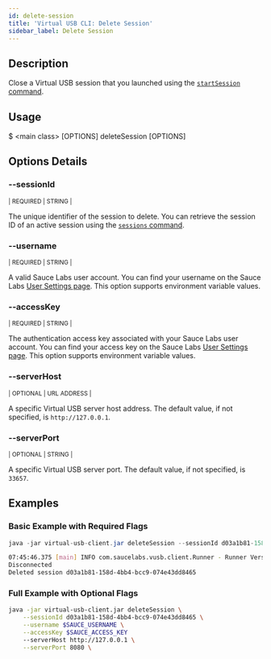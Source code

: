 ```yaml
---
id: delete-session
title: 'Virtual USB CLI: Delete Session'
sidebar_label: Delete Session
---
```


## Description

Close a Virtual USB session that you launched using the [`startSession` command](/dev/cli/virtual-usb/start-session).

## Usage

<span className="cli">$ &lt;main class&gt; [OPTIONS] deleteSession [OPTIONS]</span>

## Options Details

### <span className="cli">--sessionId</span>

<div className="cli-desc">
<p><small>| REQUIRED | STRING |</small></p>

The unique identifier of the session to delete. You can retrieve the session ID of an active session using the [`sessions` command](/dev/cli/virtual-usb/find-sessionid).

</div>

### <span className="cli">--username</span>

<div className="cli-desc">
<p><small>| REQUIRED | STRING |</small></p>

A valid Sauce Labs user account. You can find your username on the Sauce Labs [User Settings page](https://app.saucelabs.com/user-settings). This option supports environment variable values.

</div>

### <span className="cli">--accessKey</span>

<div className="cli-desc">
<p><small>| REQUIRED | STRING |</small></p>

The authentication access key associated with your Sauce Labs user account. You can find your access key on the Sauce Labs [User Settings page](https://app.saucelabs.com/user-settings). This option supports environment variable values.

</div>

### <span className="cli">--serverHost</span>

<div className="cli-desc">
<p><small>| OPTIONAL | URL ADDRESS |</small></p>

A specific Virtual USB server host address. The default value, if not specified, is `http://127.0.0.1`.

</div>

### <span className="cli">--serverPort</span>

<div className="cli-desc">
<p><small>| OPTIONAL | STRING |</small></p>

A specific Virtual USB server port. The default value, if not specified, is `33657`.

</div>

## Examples

### Basic Example with Required Flags

```java title="Delete Request"
java -jar virtual-usb-client.jar deleteSession --sessionId d03a1b81-158d-4bb4-bcc9-074e43dd8465 --username $SAUCE_USERNAME --accessKey $SAUCE_ACCESS_KEY
```

```bash title="Sample Response"
07:45:46.375 [main] INFO com.saucelabs.vusb.client.Runner - Runner Version 2.0.0
Disconnected
Deleted session d03a1b81-158d-4bb4-bcc9-074e43dd8465
```

### Full Example with Optional Flags

```bash
java -jar virtual-usb-client.jar deleteSession \
    --sessionId d03a1b81-158d-4bb4-bcc9-074e43dd8465 \
    --username $SAUCE_USERNAME \
    --accessKey $SAUCE_ACCESS_KEY
    --serverHost http://127.0.0.1 \
    --serverPort 8080 \
```
